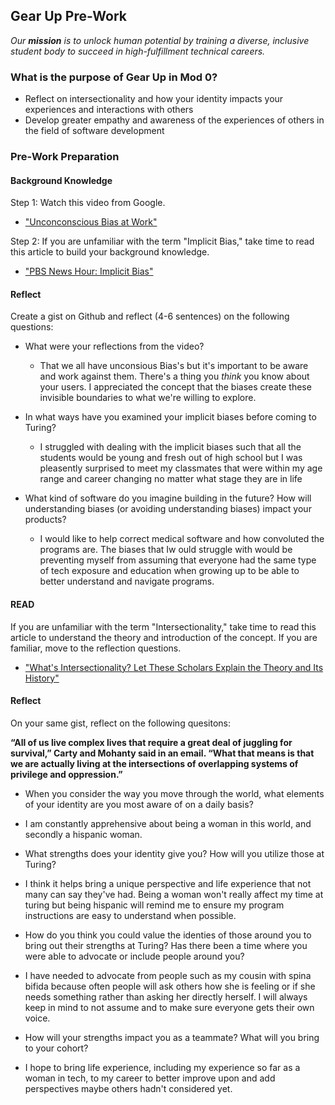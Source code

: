 ## Gear Up Pre-Work

_Our **mission** is to unlock human potential by training a diverse, inclusive student body to succeed in high-fulfillment technical careers._

### What is the purpose of Gear Up in Mod 0?

* Reflect on intersectionality and how your identity impacts your experiences and interactions with others
* Develop greater empathy and awareness of the experiences of others in the field of software development

### Pre-Work Preparation
#### Background Knowledge

Step 1: Watch this video from Google. 
* ["Unconconscious Bias at Work"](https://www.youtube.com/watch?v=NW5s_-Nl3JE)

Step 2: If you are unfamiliar with the term "Implicit Bias," take time to read this article to build your background knowledge. 
* ["PBS News Hour: Implicit Bias"](https://www.pbs.org/newshour/nation/making-people-aware-of-their-implicit-biases-doesnt-usually-change-minds-but-heres-what-does-work)

#### Reflect
Create a gist on Github and reflect (4-6 sentences) on the following questions:

* What were your reflections from the video?
  - That we all have unconsious Bias's but it's important to be aware and work against them. There's a thing you *think* you know about your users. I appreciated the concept that the biases create these invisible boundaries to what we're willing to explore.
  
* In what ways have you examined your implicit biases before coming to Turing?
  - I struggled with dealing with the implicit biases such that all the students would be young and fresh out of high school but I was pleasently surprised to meet my classmates that were within my age range and career changing no matter what stage they are in life

* What kind of software do you imagine building in the future? How will understanding biases (or avoiding understanding biases) impact your products?
  - I would like to help correct medical software and how convoluted the programs are. The biases that Iw ould struggle with would be preventing myself from assuming that everyone had the same type of tech exposure and education when growing up to be able to better understand and navigate programs.


#### READ

If you are unfamiliar with the term "Intersectionality," take time to read this article to understand the theory and introduction of the concept. If you are familiar, move to the reflection questions.  
* ["What's Intersectionality? Let These Scholars Explain the Theory and Its History"](https://time.com/5560575/intersectionality-theory/)

#### Reflect
On your same gist, reflect on the following quesitons:

<b>“All of us live complex lives that require a great deal of juggling for survival,” Carty and Mohanty said in an email. “What that means is that we are actually living at the intersections of overlapping systems of privilege and oppression.”</b>

 * When you consider the way you move through the world, what elements of your identity are you most aware of on a daily basis?
 - I am constantly apprehensive about being a woman in this world, and secondly a hispanic woman.

 * What strengths does your identity give you?  How will you utilize those at Turing?
 - I think it helps bring a unique perspective and life experience that not many can say they've had. Being a woman won't really affect my time at turing but being hispanic will remind me to ensure my program instructions are easy to understand when possible.
 
 * How do you think you could value the identies of those around you to bring out their strengths at Turing? Has there been a time where you were able to advocate or include people around you?
 - I have needed to advocate from people such as my cousin with spina bifida because often people will ask others how she is feeling or if she needs something rather than asking her directly herself. I will always keep in mind to not assume and to make sure everyone gets their own voice.

 * How will your strengths impact you as a teammate?  What will you bring to your cohort? 
- I hope to bring life experience, including my experience so far as a woman in tech, to my career to better improve upon and add perspectives maybe others hadn't considered yet.
